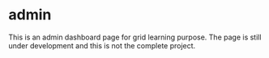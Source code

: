 # admin
This is an admin dashboard page for grid learning purpose.
The page is still under development and this is not the complete project.